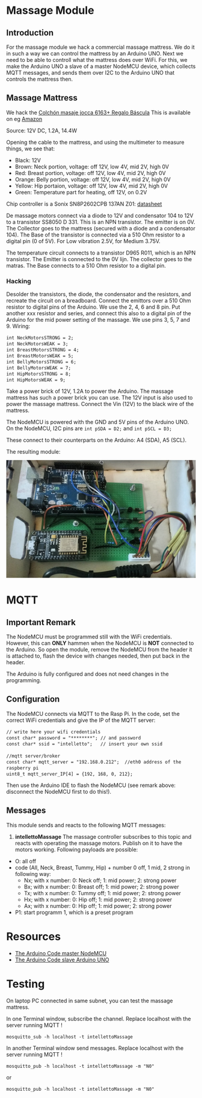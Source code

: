 # Massage Module

## Introduction
For the massage module we hack a commercial massage mattress. We do it in such a way we can control the mattress by an Arduino UNO.
Next we need to be able to controll what the mattress does over WiFi. For this, we make the Arduino UNO a slave of a master
NodeMCU device, which collects MQTT messages, and sends them over I2C to the Arduino UNO that controls the mattress then.

## Massage Mattress

We hack the [Colchón masaje jocca 6163+ Regalo Báscula](https://www.latiendaencasa.es/cuida-tu-salud/A20598994-colchon-masaje-jocca-6163--regalo-bascula/)
This is available on eg [Amazon](https://www.amazon.de/Matratze-Massageeffekt-Jocca-10-Motoren-Modi/dp/B00BSDVK98/ref=sr_1_1?ie=UTF8&qid=1518777167&sr=8-1&keywords=jocca+6163)

Source: 12V DC, 1.2A, 14.4W 

Opening the cable to the mattress, and using the multimeter to measure things, we see that:

* Black: 12V
* Brown: Neck portion, voltage: off 12V, low 4V, mid 2V, high 0V
* Red: Breast portion, voltage: off 12V, low 4V, mid 2V, high 0V
* Orange: Belly portion, voltage: off 12V, low 4V, mid 2V, high 0V
* Yellow: Hip portaion, voltage: off 12V, low 4V, mid 2V, high 0V
* Green: Temperature part for heating, off 12V, on 0.2V

Chip controller is a Sonix SN8P2602CPB 137AN Z01: [datasheet](http://www.alldatasheet.com/view.jsp?Searchword=SN8P2602CPB)

De massage motors connect via a diode to 12V and condensator 104 to 12V to a transistor SS8050 D 331. 
This is an NPN  transistor. The emitter is on 0V. The Collector goes to the mattress (secured with a diode and a condensator 104).
The Base of the transistor is connected via a 510 Ohm resistor to a digital pin (0 of 5V). 
For Low vibration 2.5V, for Medium 3.75V. 

The temperature circuit connects to a transistor D965 R011, which is an NPN transistor.
The Emitter is connected to the 0V lijn. The collector goes to the matras. The Base connects to a 510 Ohm resistor to 
a digital pin.

### Hacking
Desolder the transistors, the diode, the condensator and the resistors, and recreate the circuit on a breadboard. Connect 
the emittors over a 510 Ohm resistor to digital
pins of the Arduino. We use the 2, 4, 6 and 8 pin. Put another xxx resistor and series, and connect this also to 
a digital pin of the Arduino for the  mid power setting of the massage. We use pins 3, 5, 7 and 9. Wiring:

    int NeckMotorsSTRONG = 2;
    int NeckMotorsWEAK = 3;
    int BreastMotorsSTRONG = 4;
    int BreastMotorsWEAK = 5;
    int BellyMotorsSTRONG = 6;
    int BellyMotorsWEAK = 7;
    int HipMotorsSTRONG = 8;
    int HipMotorsWEAK = 9;


Take a power brick of 12V, 1.2A to power the Arduino. The massage mattress has such a power brick you can use. 
The 12V input is also used to power the massage mattress. Connect the Vin (12V) to the black wire of the mattress. 

The NodeMCU is powered with the GND and 5V pins of the Arduino UNO. On the NodeMCU, I2C pins are `int pSDA = D2;` and
`int pSCL = D3;`

These connect to their counterparts on the Arduino: A4 (SDA), A5 (SCL).

The resulting module:

![massage module](massage01.png)

# MQTT
## Important Remark

The NodeMCU must be programmed still with the WiFi credentials. However, this can **ONLY** hammen when the NodeMCU is **NOT** connected to the Arduino. So open the module, remove the NodeMCU from the header it is attached to, flash the device with changes needed, then put back in the header.

The Arduino is fully configured and does not need changes in the programming.

## Configuration
The NodeMCU connects via MQTT to the Rasp Pi. In the code, set the correct WiFi credentials and give the IP of the MQTT server:

    // write here your wifi credentials 
    const char* password = "********"; // and password
    const char* ssid = "intelletto";   // insert your own ssid 

    //mqtt server/broker 
    const char* mqtt_server = "192.168.0.212";  //eth0 address of the raspberry pi
    uint8_t mqtt_server_IP[4] = {192, 168, 0, 212};

Then use the Arduino IDE to flash the NodeMCU (see remark above: disconnect the NodeMCU first to do this!).


## Messages
This module sends and reacts to the following MQTT messages:

1. **intellettoMassage**
The massage controller subscribes to this topic and reacts with operating the  massage motors. Publish on it to have the motors working. Following payloads are possible:

  * O: all off
  * code (All, Neck, Breast, Tummy, Hip) + number 0 off, 1 mid, 2 strong in following way:
    * Nx; with x number: 0: Neck off; 1: mid power; 2: strong power
    * Bx; with x number: 0: Breast off; 1: mid power; 2: strong power
    * Tx; with x number: 0: Tummy off; 1: mid power; 2: strong power
    * Hx; with x number: 0: Hip off; 1: mid power; 2: strong power
    * Ax; with x number: 0: Hip off; 1: mid power; 2: strong power
  * P1: start programm 1, which is a preset program


# Resources

* [The Arduino Code master NodeMCU](../alarmblanket/intelletto_massage/massage_control_mqtt_MASTER_NODEMCU/)
* [The Arduino Code slave Arduino UNO](../alarmblanket/intelletto_massage/massage_control_mqtt_SLAVE_ARD/)

# Testing
On laptop PC connected in same subnet, you can test the massage mattress. 

In one Terminal window, subscribe the channel. Replace localhost with the server running MQTT !

    mosquitto_sub -h localhost -t intellettoMassage 

In another Terminal window send messages. Replace localhost with the server running MQTT !

    mosquitto_pub -h localhost -t intellettoMassage -m "N0"

or

    mosquitto_pub -h localhost -t intellettoMassage -m "N0"
